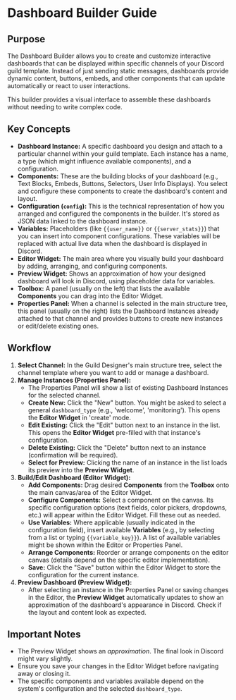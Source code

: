 # Dashboard Builder Guide

## Purpose

The Dashboard Builder allows you to create and customize interactive dashboards that can be displayed within specific channels of your Discord guild template. Instead of just sending static messages, dashboards provide dynamic content, buttons, embeds, and other components that can update automatically or react to user interactions.

This builder provides a visual interface to assemble these dashboards without needing to write complex code.

## Key Concepts

*   **Dashboard Instance:** A specific dashboard you design and attach to a particular channel within your guild template. Each instance has a name, a type (which might influence available components), and a configuration.
*   **Components:** These are the building blocks of your dashboard (e.g., Text Blocks, Embeds, Buttons, Selectors, User Info Displays). You select and configure these components to create the dashboard's content and layout.
*   **Configuration (`config`):** This is the technical representation of how you arranged and configured the components in the builder. It's stored as JSON data linked to the dashboard instance.
*   **Variables:** Placeholders (like `{{user_name}}` or `{{server_stats}}`) that you can insert into component configurations. These variables will be replaced with actual live data when the dashboard is displayed in Discord.
*   **Editor Widget:** The main area where you visually build your dashboard by adding, arranging, and configuring components.
*   **Preview Widget:** Shows an approximation of how your designed dashboard will look in Discord, using placeholder data for variables.
*   **Toolbox:** A panel (usually on the left) that lists the available **Components** you can drag into the Editor Widget.
*   **Properties Panel:** When a channel is selected in the main structure tree, this panel (usually on the right) lists the Dashboard Instances already attached to that channel and provides buttons to create new instances or edit/delete existing ones.

## Workflow

1.  **Select Channel:** In the Guild Designer's main structure tree, select the channel template where you want to add or manage a dashboard.
2.  **Manage Instances (Properties Panel):**
    *   The Properties Panel will show a list of existing Dashboard Instances for the selected channel.
    *   **Create New:** Click the "New" button. You might be asked to select a general `dashboard_type` (e.g., 'welcome', 'monitoring'). This opens the **Editor Widget** in 'create' mode.
    *   **Edit Existing:** Click the "Edit" button next to an instance in the list. This opens the **Editor Widget** pre-filled with that instance's configuration.
    *   **Delete Existing:** Click the "Delete" button next to an instance (confirmation will be required).
    *   **Select for Preview:** Clicking the name of an instance in the list loads its preview into the **Preview Widget**.
3.  **Build/Edit Dashboard (Editor Widget):**
    *   **Add Components:** Drag desired **Components** from the **Toolbox** onto the main canvas/area of the Editor Widget.
    *   **Configure Components:** Select a component on the canvas. Its specific configuration options (text fields, color pickers, dropdowns, etc.) will appear within the Editor Widget. Fill these out as needed.
    *   **Use Variables:** Where applicable (usually indicated in the configuration field), insert available **Variables** (e.g., by selecting from a list or typing `{{variable_key}}`). A list of available variables might be shown within the Editor or Properties Panel.
    *   **Arrange Components:** Reorder or arrange components on the editor canvas (details depend on the specific editor implementation).
    *   **Save:** Click the "Save" button within the Editor Widget to store the configuration for the current instance.
4.  **Preview Dashboard (Preview Widget):**
    *   After selecting an instance in the Properties Panel or saving changes in the Editor, the **Preview Widget** automatically updates to show an approximation of the dashboard's appearance in Discord. Check if the layout and content look as expected.

## Important Notes

*   The Preview Widget shows an *approximation*. The final look in Discord might vary slightly.
*   Ensure you save your changes in the Editor Widget before navigating away or closing it.
*   The specific components and variables available depend on the system's configuration and the selected `dashboard_type`.
